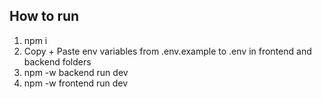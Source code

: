 ## How to run
1. npm i
2. Copy + Paste env variables from .env.example to .env in frontend and backend folders
3. npm -w backend run dev
4. npm -w frontend run dev